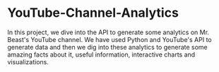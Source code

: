 # YouTube-Channel-Analytics
In this project, we dive into the API to generate some analytics on Mr. Beast's YouTube channel. We have used Python and YouTube's API to generate data and then we dig into these analytics to generate some amazing facts about it, useful information, interactive charts and visualizations.
